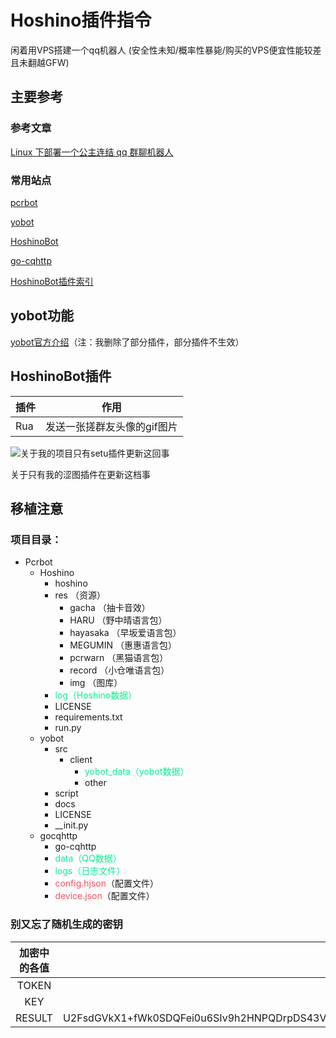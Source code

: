 # Hoshino插件指令
闲着用VPS搭建一个qq机器人
(安全性未知/概率性暴毙/购买的VPS便宜性能较差且未翻越GFW)
## 主要参考
### 参考文章
 [Linux 下部署一个公主连结 qq 群聊机器人](https://cn.pcrbot.com/deploy-a-priconne-bot-on-linux/)
### 常用站点
[pcrbot](https://cn.pcrbot.com/)

[yobot](https://yobot.win/)

[HoshinoBot](https://github.com/Ice-Cirno/HoshinoBot)

[go-cqhttp](https://docs.go-cqhttp.org/guide/#go-cqhttp)

[HoshinoBot插件索引](https://github.com/pcrbot/HoshinoBot-plugins-index)

## yobot功能
[yobot官方介绍](https://yobot.win/features/)（注：我删除了部分插件，部分插件不生效）
## HoshinoBot插件
| 插件            | 作用                        |
| --------------- | --------------------------- |
| Rua | 发送一张搓群友头像的gif图片 |

![关于我的项目只有setu插件更新这回事](https://img-blog.csdnimg.cn/img_convert/93e4a4317f5ffdfb7bfd4e3a732f5181.png)

关于只有我的涩图插件在更新这档事
## 移植注意

### 项目目录：
* Pcrbot
  * Hoshino
    * hoshino
    * res （资源）
      * gacha （抽卡音效）
      * HARU （野中晴语言包）
      * hayasaka （早坂爱语言包）
      * MEGUMIN （惠惠语言包）
      * pcrwarn （黑猫语言包）
      * record （小仓唯语言包）
      * img （图库）
    * <font color="#06f090">log（Hoshino数据）</font>
    * LICENSE
    * requirements.txt
    * run.py
  * yobot
    * src
      * client
        * <font color="#06f090">yobot_data（yobot数据）</font>
        * other
    * script
    * docs
    * LICENSE
    * __init.py
  * gocqhttp
    * go-cqhttp
    * <font color="#06f090">data（QQ数据）</font>
    * <font color="#06f090">logs（日志文件）</font>
    * <font color="#f65060">config.hjson</font>（配置文件）  
    * <font color="#f65060">device.json</font>（配置文件） 
  

### 别又忘了随机生成的密钥
| 加密中的各值 |  最常见的一种加密算法    |
|:--------:| -------------:|
|TOKEN| XXXXXXXXXXXXXXXX|
|KEY| IAMADIDI|
|RESULT| U2FsdGVkX1+fWk0SDQFei0u6SIv9h2HNPQDrpDS43VSd9raE1WCDWoxSfqaPjSmG|